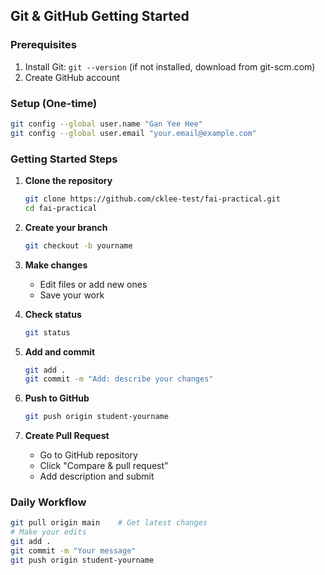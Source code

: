 ## Git & GitHub Getting Started

### Prerequisites
1. Install Git: `git --version` (if not installed, download from git-scm.com)
2. Create GitHub account

### Setup (One-time)
```bash
git config --global user.name "Gan Yee Hee"
git config --global user.email "your.email@example.com"
```

### Getting Started Steps

1. **Clone the repository**
   ```bash
   git clone https://github.com/cklee-test/fai-practical.git
   cd fai-practical
   ```

2. **Create your branch**
   ```bash
   git checkout -b yourname
   ```

3. **Make changes**
   - Edit files or add new ones
   - Save your work

4. **Check status**
   ```bash
   git status
   ```

5. **Add and commit**
   ```bash
   git add .
   git commit -m "Add: describe your changes"
   ```

6. **Push to GitHub**
   ```bash
   git push origin student-yourname
   ```

7. **Create Pull Request**
   - Go to GitHub repository
   - Click "Compare & pull request"
   - Add description and submit

### Daily Workflow
```bash
git pull origin main    # Get latest changes
# Make your edits
git add .
git commit -m "Your message"
git push origin student-yourname
```
